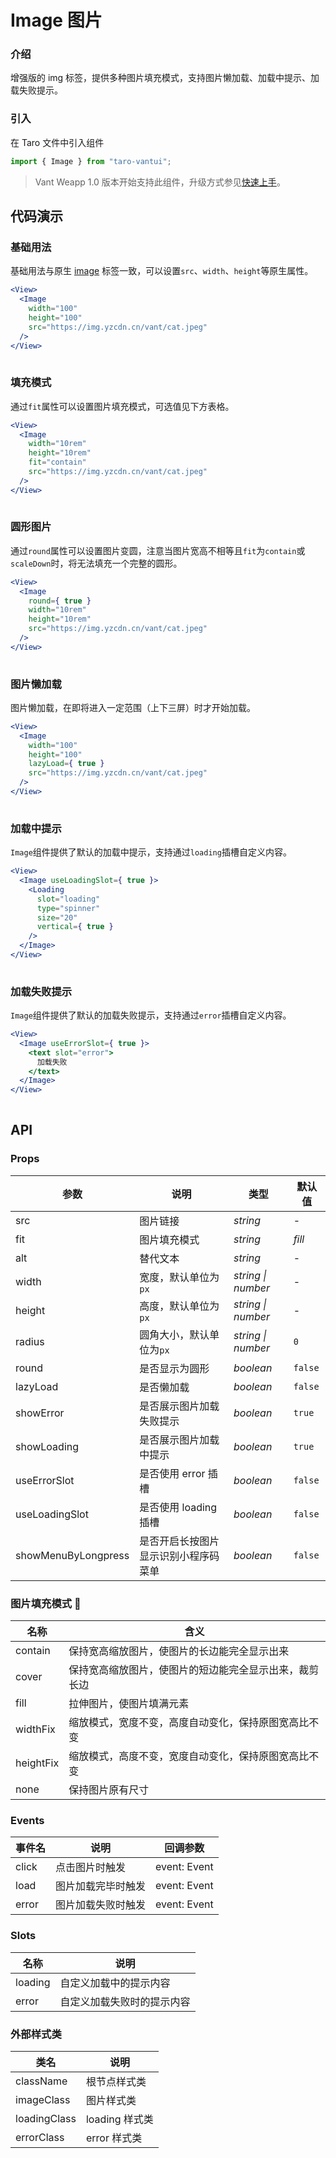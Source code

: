 # Image 图片

### 介绍

增强版的 img 标签，提供多种图片填充模式，支持图片懒加载、加载中提示、加载失败提示。

### 引入

在 Taro 文件中引入组件

```js
import { Image } from "taro-vantui"; 
```

> Vant Weapp 1.0 版本开始支持此组件，升级方式参见[快速上手](#/quickstart)。

## 代码演示

### 基础用法

基础用法与原生 [image](<(https://developers.weixin.qq.com/miniprogram/dev/component/image.html)>) 标签一致，可以设置`src`、`width`、`height`等原生属性。

```jsx
<View>
  <Image
    width="100"
    height="100"
    src="https://img.yzcdn.cn/vant/cat.jpeg"
  />
</View>
 
```

### 填充模式

通过`fit`属性可以设置图片填充模式，可选值见下方表格。

```jsx
<View>
  <Image
    width="10rem"
    height="10rem"
    fit="contain"
    src="https://img.yzcdn.cn/vant/cat.jpeg"
  />
</View>
 
```

### 圆形图片

通过`round`属性可以设置图片变圆，注意当图片宽高不相等且`fit`为`contain`或`scaleDown`时，将无法填充一个完整的圆形。

```jsx
<View>
  <Image
    round={ true }
    width="10rem"
    height="10rem"
    src="https://img.yzcdn.cn/vant/cat.jpeg"
  />
</View>
 
```

### 图片懒加载

图片懒加载，在即将进入一定范围（上下三屏）时才开始加载。

```jsx
<View>
  <Image
    width="100"
    height="100"
    lazyLoad={ true }
    src="https://img.yzcdn.cn/vant/cat.jpeg"
  />
</View>
 
```

### 加载中提示

`Image`组件提供了默认的加载中提示，支持通过`loading`插槽自定义内容。

```jsx
<View>
  <Image useLoadingSlot={ true }>
    <Loading
      slot="loading"
      type="spinner"
      size="20"
      vertical={ true }
    />
  </Image>
</View>
 
```

### 加载失败提示

`Image`组件提供了默认的加载失败提示，支持通过`error`插槽自定义内容。

```jsx
<View>
  <Image useErrorSlot={ true }>
    <text slot="error">
      加载失败
    </text>
  </Image>
</View>
 
```

## API

### Props

| 参数 | 说明 | 类型 | 默认值 |
| --- | --- | --- | --- |
| src | 图片链接 | _string_ | - |
| fit | 图片填充模式 | _string_ | _fill_ |
| alt | 替代文本 | _string_ | - |
| width | 宽度，默认单位为`px` | _string \| number_ | - |
| height | 高度，默认单位为`px` | _string \| number_ | - |
| radius | 圆角大小，默认单位为`px` | _string \| number_ | `0` |
| round | 是否显示为圆形 | _boolean_ | `false` |
| lazyLoad | 是否懒加载 | _boolean_ | `false` |
| showError | 是否展示图片加载失败提示 | _boolean_ | `true` |
| showLoading | 是否展示图片加载中提示 | _boolean_ | `true` |
| useErrorSlot | 是否使用 error 插槽 | _boolean_ | `false` |
| useLoadingSlot | 是否使用 loading 插槽 | _boolean_ | `false` |
| showMenuByLongpress | 是否开启长按图片显示识别小程序码菜单 | _boolean_ | `false` |

### 图片填充模式 

| 名称      | 含义                                                   |
| --------- | ------------------------------------------------------ |
| contain   | 保持宽高缩放图片，使图片的长边能完全显示出来           |
| cover     | 保持宽高缩放图片，使图片的短边能完全显示出来，裁剪长边 |
| fill      | 拉伸图片，使图片填满元素                               |
| widthFix  | 缩放模式，宽度不变，高度自动变化，保持原图宽高比不变   |
| heightFix | 缩放模式，高度不变，宽度自动变化，保持原图宽高比不变   |
| none      | 保持图片原有尺寸                                       |

### Events

| 事件名 | 说明               | 回调参数     |
| ------ | ------------------ | ------------ |
| click  | 点击图片时触发     | event: Event |
| load   | 图片加载完毕时触发 | event: Event |
| error  | 图片加载失败时触发 | event: Event |

### Slots

| 名称    | 说明                       |
| ------- | -------------------------- |
| loading | 自定义加载中的提示内容     |
| error   | 自定义加载失败时的提示内容 |

### 外部样式类

| 类名          | 说明           |
| ------------- | -------------- |
| className  | 根节点样式类   |
| imageClass   | 图片样式类     |
| loadingClass | loading 样式类 |
| errorClass   | error 样式类   |
